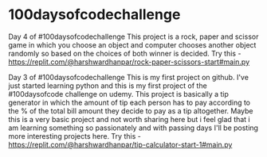 # 100daysofcodechallenge
Day 4 of #100daysofcodechallenge
This project is a rock, paper and scissor game in which you choose an object and computer chooses another object randomly so based on the choices of both winner is decided.
Try this - https://replit.com/@harshwardhanpar/rock-paper-scissors-start#main.py

Day 3 of #100daysofcodechallenge
This is my first project on github. I've just started learning python and this is my first project of the #100daysofcode challenge on udemy.
This project is basically a tip generator in which the amount of tip each person has to pay according to the % of the total bill amount they decide to pay as a tip altogether.
Maybe this is a very basic project and not worth sharing here but i feel glad that i am learning something so passionately and with passing days I'll be posting more interesting projects here.
Try this - https://replit.com/@harshwardhanpar/tip-calculator-start-1#main.py
